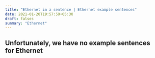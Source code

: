 ```yaml
---
title: "Ethernet in a sentence | Ethernet example sentences"
date: 2021-01-20T19:57:50+05:30
draft: falses
summary: "Ethernet"
---
```

## Unfortunately, we have no example sentences for Ethernet                 
